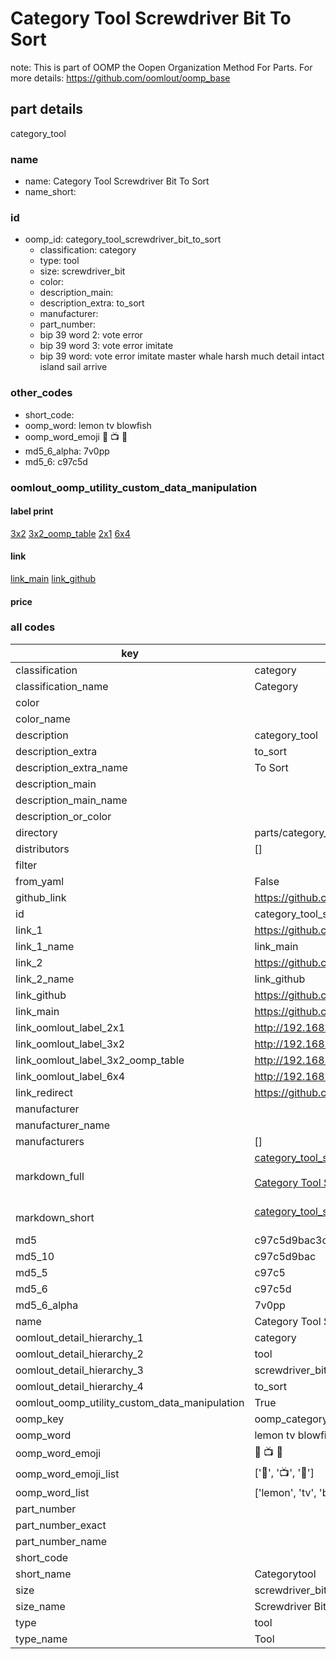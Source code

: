 # Category Tool Screwdriver Bit To Sort  

note: This is part of OOMP the Oopen Organization Method For Parts. For more details: https://github.com/oomlout/oomp_base

##  part details
  



category_tool



### name
* name: Category Tool Screwdriver Bit To Sort
* name_short: 
### id
* oomp_id: category_tool_screwdriver_bit_to_sort
  * classification: category
  * type: tool
  * size: screwdriver_bit
  * color: 
  * description_main: 
  * description_extra: to_sort
  * manufacturer: 
  * part_number: 
  * bip 39 word 2: vote error
  * bip 39 word 3: vote error imitate
  * bip 39 word: vote error imitate master whale harsh much detail intact island sail arrive

### other_codes
* short_code: 
* oomp_word: lemon tv blowfish
* oomp_word_emoji :lemon: :tv: :blowfish:
* md5_6_alpha: 7v0pp
* md5_6: c97c5d






### oomlout_oomp_utility_custom_data_manipulation
#### label print
[3x2](http://192.168.1.245:1112/?label=oomp%207v0pp)
[3x2_oomp_table](http://192.168.1.108:1112/?label=oomp%207v0pp)
[2x1](http://192.168.1.242:1112/?label=oomp%207v0pp)
[6x4](http://192.168.1.55:1112/?label=oomp%207v0pp)    

#### link

[link_main](https://github.com/oomlout/oomlout_oomp_version_1_messy/tree/main/parts/category_tool_screwdriver_bit_to_sort) [link_github](https://github.com/oomlout/oomlout_oomp_version_1_messy/tree/main/parts/category_tool_screwdriver_bit_to_sort)                             

#### price







### all codes 
| key | value |  
| --- | --- |  
| classification | category |  
| classification_name | Category |  
| color |  |  
| color_name |  |  
| description | category_tool |  
| description_extra | to_sort |  
| description_extra_name | To Sort |  
| description_main |  |  
| description_main_name |  |  
| description_or_color |   |  
| directory | parts/category_tool_screwdriver_bit_to_sort |  
| distributors | [] |  
| filter |  |  
| from_yaml | False |  
| github_link | https://github.com/oomlout/oomlout_oomp_part_src/tree/main/parts/category_tool_screwdriver_bit_to_sort |  
| id | category_tool_screwdriver_bit_to_sort |  
| link_1 | https://github.com/oomlout/oomlout_oomp_version_1_messy/tree/main/parts/category_tool_screwdriver_bit_to_sort |  
| link_1_name | link_main |  
| link_2 | https://github.com/oomlout/oomlout_oomp_version_1_messy/tree/main/parts/category_tool_screwdriver_bit_to_sort |  
| link_2_name | link_github |  
| link_github | https://github.com/oomlout/oomlout_oomp_version_1_messy/tree/main/parts/category_tool_screwdriver_bit_to_sort |  
| link_main | https://github.com/oomlout/oomlout_oomp_version_1_messy/tree/main/parts/category_tool_screwdriver_bit_to_sort |  
| link_oomlout_label_2x1 | http://192.168.1.242:1112/?label=oomp%207v0pp |  
| link_oomlout_label_3x2 | http://192.168.1.245:1112/?label=oomp%207v0pp |  
| link_oomlout_label_3x2_oomp_table | http://192.168.1.108:1112/?label=oomp%207v0pp |  
| link_oomlout_label_6x4 | http://192.168.1.55:1112/?label=oomp%207v0pp |  
| link_redirect | https://github.com/oomlout/oomlout_oomp_version_1_messy/tree/main/parts/category_tool_screwdriver_bit_to_sort |  
| manufacturer |  |  
| manufacturer_name |  |  
| manufacturers | [] |  
| markdown_full | [category_tool_screwdriver_bit_to_sort](none)<br>[](none)<br>[Category Tool Screwdriver Bit To Sort](none)<br><br> |  
| markdown_short | [category_tool_screwdriver_bit_to_sort](none)<br><br> |  
| md5 | c97c5d9bac3c5221a57cd88ae2d337af |  
| md5_10 | c97c5d9bac |  
| md5_5 | c97c5 |  
| md5_6 | c97c5d |  
| md5_6_alpha | 7v0pp |  
| name | Category Tool Screwdriver Bit To Sort |  
| oomlout_detail_hierarchy_1 | category |  
| oomlout_detail_hierarchy_2 | tool |  
| oomlout_detail_hierarchy_3 | screwdriver_bit |  
| oomlout_detail_hierarchy_4 | to_sort |  
| oomlout_oomp_utility_custom_data_manipulation | True |  
| oomp_key | oomp_category_tool_screwdriver_bit_to_sort |  
| oomp_word | lemon tv blowfish |  
| oomp_word_emoji | :lemon: :tv: :blowfish: |  
| oomp_word_emoji_list | [':lemon:', ':tv:', ':blowfish:'] |  
| oomp_word_list | ['lemon', 'tv', 'blowfish'] |  
| part_number |  |  
| part_number_exact |  |  
| part_number_name |  |  
| short_code |  |  
| short_name | Categorytool |  
| size | screwdriver_bit |  
| size_name | Screwdriver Bit |  
| type | tool |  
| type_name | Tool |  
